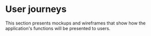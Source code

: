 # User journeys

This section presents mockups and wireframes that show how the application's functions will be presented to users.
